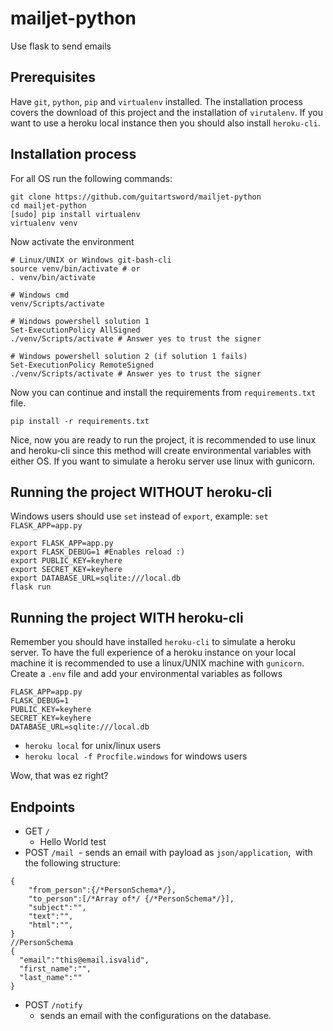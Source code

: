 # mailjet-python
Use flask to send emails

## Prerequisites
Have `git`, `python`, `pip` and `virtualenv` installed. The installation process
covers the download of this project and the installation of `virutalenv`. If you want
to use a heroku local instance then you should also install `heroku-cli`.

## Installation process

For all OS run the following commands:

```
git clone https://github.com/guitartsword/mailjet-python
cd mailjet-python
[sudo] pip install virtualenv
virtualenv venv
```

Now activate the environment

```
# Linux/UNIX or Windows git-bash-cli
source venv/bin/activate # or
. venv/bin/activate

# Windows cmd
venv/Scripts/activate

# Windows powershell solution 1
Set-ExecutionPolicy AllSigned 
./venv/Scripts/activate # Answer yes to trust the signer

# Windows powershell solution 2 (if solution 1 fails)
Set-ExecutionPolicy RemoteSigned
./venv/Scripts/activate # Answer yes to trust the signer

```

Now you can continue and install the requirements from `requirements.txt` file.

```
pip install -r requirements.txt
```

Nice, now you are ready to run the project, it is recommended to use linux and heroku-cli since 
this method will create environmental variables with either OS. If you want to simulate
a heroku server use linux with gunicorn.

## Running the project WITHOUT heroku-cli

Windows users should use `set` instead of `export`, example: `set FLASK_APP=app.py`

```
export FLASK_APP=app.py
export FLASK_DEBUG=1 #Enables reload :)
export PUBLIC_KEY=keyhere
export SECRET_KEY=keyhere
export DATABASE_URL=sqlite:///local.db
flask run
```

## Running the project WITH heroku-cli
Remember you should have installed `heroku-cli` to simulate a heroku server. To
have the full experience of a heroku instance on your local machine it is recommended
to use a linux/UNIX machine with `gunicorn`.
Create a `.env` file and add your environmental variables as follows

```
FLASK_APP=app.py
FLASK_DEBUG=1
PUBLIC_KEY=keyhere
SECRET_KEY=keyhere
DATABASE_URL=sqlite:///local.db
```

- `heroku local` for unix/linux users
- `heroku local -f Procfile.windows` for windows users

Wow, that was ez right?

## Endpoints

- GET `/`
  - Hello World test
- POST `/mail`
  - sends an email with payload as `json/application`,
  with the following structure:

```
{
    "from_person":{/*PersonSchema*/},
    "to_person":[/*Array of*/ {/*PersonSchema*/}],
    "subject":"",
    "text":"",
    "html":"",
}
//PersonSchema
{
  "email":"this@email.isvalid",
  "first_name":"",
  "last_name":""
}
```

- POST `/notify`
  - sends an email with the configurations on the database.
